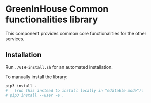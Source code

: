 # GreenInHouse Common functionalities library

This component provides common core functionalities for the other services.

## Installation

Run `./GIH-install.sh` for an automated installation.

To manually install the library:

```bash
pip3 install .
#   (run this instead to install locally in "editable mode"):
# pip3 install --user -e .
```

